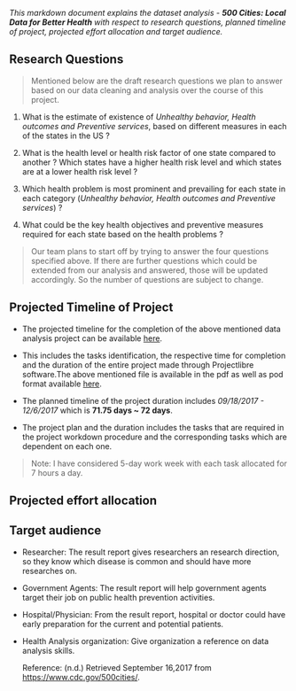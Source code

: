 _This markdown document explains the dataset analysis - **500 Cities: Local Data for Better Health** with respect to research questions, planned timeline of project, projected effort allocation and target audience._

## Research Questions

>Mentioned below are the draft research questions we plan to answer based on our data cleaning and analysis over the course of this project.

  1. What is the estimate of existence of _Unhealthy behavior, Health outcomes and Preventive services_, based on different measures in each of the states in the US ?

  2. What is the health level or health risk factor of one state compared to another ? Which states have a higher health risk level and which states are at a lower health risk level ?

  3. Which health problem is most prominent and prevailing for each state in each category (_Unhealthy behavior, Health outcomes and Preventive services_) ?

  4. What could be the key health objectives and preventive measures required for each state based on the health problems ?

>Our team plans to start off by trying to answer the four questions specified above. If there are further questions which could be extended from our analysis and answered, those will be updated accordingly. So the number of questions are subject to change.



## Projected Timeline of Project
* The projected timeline for the completion of the above mentioned data analysis project can be available [here](https://github.com/Narahari-Sundaragopalan/ISQA8086-Team-Project/blob/master/WorkPlan%20-%20DraftResearchQuestions/ProjectWorkPlan_DTDFinal.pdf).

* This includes the tasks identification, the respective time for completion and the duration of the entire project made through Projectlibre software.The above mentioned file is available in the pdf as well as pod format available [here](https://github.com/Narahari-Sundaragopalan/ISQA8086-TeamProject/blob/master/WorkPlan%20-%20DraftResearchQuestions/ProjectWorkPlan_DTDFinal.pod).

* The planned timeline of the project duration includes *09/18/2017 - 12/6/2017* which is **71.75 days ~ 72 days**.

* The project plan and the duration includes the tasks that are required in the project workdown procedure and the corresponding tasks which are dependent on each one.

>Note: I have considered 5-day work week with each task allocated for 7 hours a day.

## Projected effort allocation












## Target audience
* Researcher: The result report gives researchers an research direction, so they know which disease is common and should have more researches on.
* Government Agents: The result report will help government agents target their job on public health prevention activities.
* Hospital/Physician: From the result report, hospital or doctor could have early preparation for the current and potential patients.
* Health Analysis organization: Give organization a reference on data analysis skills.








    Reference:
    (n.d.) Retrieved September 16,2017 from https://www.cdc.gov/500cities/.
